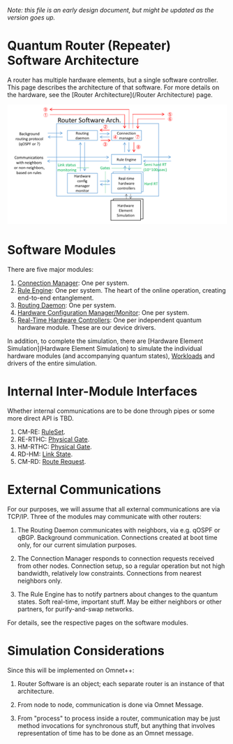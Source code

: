
*Note: this file is an early design document, but might be updated as the version goes up.*

# Quantum Router (Repeater) Software Architecture #

A router has multiple hardware elements, but a single software controller. This page describes the architecture of that software. For more details on the hardware, see the  [Router Architecture](/Router Architecture) page.

![Router software arch.PNG](img/716978964-Router%20software%20arch.PNG)

# Software Modules #

There are five major modules:

1. [Connection Manager](/Connection%20Manager.md): One per system.
2. [Rule Engine](/Rule%20Engine.md): One per system. The heart of the online operation, creating end-to-end entanglement.
3. [Routing Daemon](/Routing%20Daemon.md): One per system.
4. [Hardware Configuration Manager/Monitor](/HardwareConfigManager_Methods.md): One per system.
5. [Real-Time Hardware Controllers](/Real-Time%20Hardware%20Controller.md): One per independent quantum hardware module. These are our device drivers.

In addition, to complete the simulation, there are [Hardware Element Simulation](Hardware Element Simulation) to simulate the individual hardware modules (and accompanying quantum states), [Workloads](Workloads) and drivers of the entire simulation.

# Internal Inter-Module Interfaces #

Whether internal communications are to be done through pipes or some more direct API is TBD.

1. CM-RE: [RuleSet](/RuleSet.md).
1. RE-RTHC: [Physical Gate](/Physical%20Gate.md).
1. HM-RTHC: [Physical Gate](/Physical%20Gate.md).
1. RD-HM: [Link State](/Link%20State.md).
1. CM-RD: [Route Request](/Route%20Request).

# External Communications #

For our purposes, we will assume that all external communications are via TCP/IP. Three of the modules may communicate with other routers:

1. The Routing Daemon communicates with neighbors, via e.g. qOSPF or qBGP.  Background communication.  Connections created at boot time only, for our current simulation purposes.

2. The Connection Manager responds to connection requests received from other nodes. Connection setup, so a regular operation but not high bandwidth, relatively low constraints.  Connections from nearest neighbors only.

3. The Rule Engine has to notify partners about changes to the quantum states. Soft real-time, important stuff.  May be either neighbors or other partners, for purify-and-swap networks.

For details, see the respective pages on the software modules.

# Simulation Considerations #

Since this will be implemented on Omnet++:

1. Router Software is an object; each separate router is an instance of that architecture.

2. From node to node, communication is done via Omnet Message.

3. From "process" to process inside a router, communication may be just method invocations for synchronous stuff, but anything that involves representation of time has to be done as an Omnet message.

